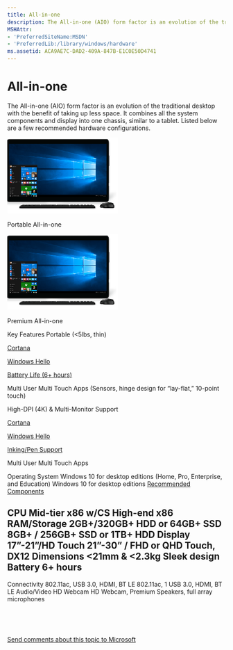 ```yaml
---
title: All-in-one
description: The All-in-one (AIO) form factor is an evolution of the traditional desktop with the benefit of taking up less space. It combines all the system components and display into one chassis, similar to a tablet.
MSHAttr:
- 'PreferredSiteName:MSDN'
- 'PreferredLib:/library/windows/hardware'
ms.assetid: ACA9AE7C-DAD2-409A-847B-E1C0E50D4741
---
```


# All-in-one


The All-in-one (AIO) form factor is an evolution of the traditional desktop with the benefit of taking up less space. It combines all the system components and display into one chassis, similar to a tablet. Listed below are a few recommended hardware configurations.

![portable all-in-one](../images/desktop-aio-value.png)

Portable All-in-one

![premium all-in-one](../images/desktop-aio-value.png)

Premium All-in-one

Key Features
Portable (&lt;5lbs, thin)

[Cortana](cortana.md)

[Windows Hello](windows-hello.md)

[Battery Life (6+ hours)](battery.md)

Multi User Multi Touch Apps (Sensors, hinge design for “lay-flat,” 10-point touch)

High-DPI (4K) & Multi-Monitor Support

[Cortana](cortana.md)

[Windows Hello](windows-hello.md)

[Inking/Pen Support](pen-devices.md)

Multi User Multi Touch Apps

Operating System
Windows 10 for desktop editions (Home, Pro, Enterprise, and Education)
Windows 10 for desktop editions
[Recommended Components](components.md)

CPU
Mid-tier x86 w/CS
High-end x86
RAM/Storage
2GB+/320GB+ HDD or 64GB+ SSD
8GB+ / 256GB+ SSD or 1TB+ HDD
Display
17”-21”/HD Touch
21”-30” / FHD or QHD Touch, DX12
Dimensions
&lt;21mm & &lt;2.3kg
Sleek design
Battery
6+ hours
-
Connectivity
802.11ac, USB 3.0, HDMI, BT LE
802.11ac, 1 USB 3.0, HDMI, BT LE
Audio/Video
HD Webcam
HD Webcam, Premium Speakers, full array microphones
 

 

 

[Send comments about this topic to Microsoft](mailto:wsddocfb@microsoft.com?subject=Documentation%20feedback%20%5Bp_WEG_Hardware\p_weg_hardware%5D:%20All-in-one%20%20RELEASE:%20%2811/28/2016%29&body=%0A%0APRIVACY%20STATEMENT%0A%0AWe%20use%20your%20feedback%20to%20improve%20the%20documentation.%20We%20don't%20use%20your%20email%20address%20for%20any%20other%20purpose,%20and%20we'll%20remove%20your%20email%20address%20from%20our%20system%20after%20the%20issue%20that%20you're%20reporting%20is%20fixed.%20While%20we're%20working%20to%20fix%20this%20issue,%20we%20might%20send%20you%20an%20email%20message%20to%20ask%20for%20more%20info.%20Later,%20we%20might%20also%20send%20you%20an%20email%20message%20to%20let%20you%20know%20that%20we've%20addressed%20your%20feedback.%0A%0AFor%20more%20info%20about%20Microsoft's%20privacy%20policy,%20see%20http://privacy.microsoft.com/default.aspx. "Send comments about this topic to Microsoft")




